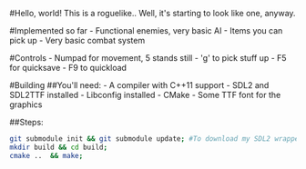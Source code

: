 #Hello, world!
This is a roguelike.. Well, it's starting to look like one, anyway.

#Implemented so far
	- Functional enemies, very basic AI
	- Items you can pick up
	- Very basic combat system

#Controls
	- Numpad for movement, 5 stands still
	- 'g' to pick stuff up
	- F5 for quicksave
	- F9 to quickload

#Building
##You'll need:
	- A compiler with C++11 support
	- SDL2 and SDL2TTF installed
	- Libconfig installed
	- CMake
	- Some TTF font for the graphics

##Steps: 
```bash
git submodule init && git submodule update; #To download my SDL2 wrapper class
mkdir build && cd build; 
cmake ..  && make;
```
